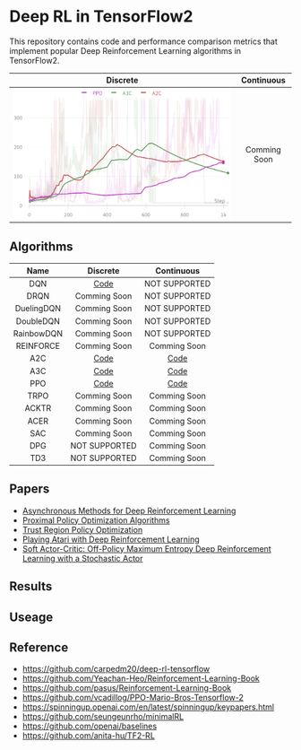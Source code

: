 # Deep RL in TensorFlow2
This repository contains code and performance comparison metrics that implement popular Deep Reinforcement Learning algorithms in TensorFlow2.

|                    Discrete                    |  Continuous  |
| :--------------------------------------------: | :----------: |
| ![discrete](./assets/discrete_reward_plot.png) | Comming Soon |

## Algorithms
|    Name    |               Discrete               |               Continuous                |
| :--------: | :----------------------------------: | :-------------------------------------: |
|    DQN     | [Code](./DQN/dqn_discrete_action.py) |              NOT SUPPORTED              |
|    DRQN    |             Comming Soon             |              NOT SUPPORTED              |
| DuelingDQN |             Comming Soon             |              NOT SUPPORTED              |
| DoubleDQN  |             Comming Soon             |              NOT SUPPORTED              |
| RainbowDQN |             Comming Soon             |              NOT SUPPORTED              |
| REINFORCE  |             Comming Soon             |              Comming Soon               |
|    A2C     | [Code](./A2C/a2c_discrete_action.py) | [Code](./A2C/a2c_continuous_action.py)  |
|    A3C     | [Code](./A3C/a3c_discrete_action.py) | [Code](./A3C/a3c_continuous_action.py)  |
|    PPO     | [Code](./PPO/ppo_discrete_action.py) | [Code](./PPO/ppo_continuouts_action.py) |
|    TRPO    |             Comming Soon             |              Comming Soon               |
|   ACKTR    |             Comming Soon             |              Comming Soon               |
|    ACER    |             Comming Soon             |              Comming Soon               |
|    SAC     |             Comming Soon             |              Comming Soon               |
|    DPG     |            NOT SUPPORTED             |              Comming Soon               |
|    TD3     |            NOT SUPPORTED             |              Comming Soon               |


## Papers

* [Asynchronous Methods for Deep Reinforcement Learning](https://arxiv.org/abs/1602.01783)
* [Proximal Policy Optimization Algorithms](https://arxiv.org/abs/1707.06347)
* [Trust Region Policy Optimization](https://arxiv.org/abs/1502.05477)
* [Playing Atari with Deep Reinforcement Learning](https://arxiv.org/abs/1312.5602)
* [Soft Actor-Critic: Off-Policy Maximum Entropy Deep Reinforcement Learning with a Stochastic Actor](https://arxiv.org/abs/1801.01290)

## Results

## Useage

## Reference
- https://github.com/carpedm20/deep-rl-tensorflow
- https://github.com/Yeachan-Heo/Reinforcement-Learning-Book
- https://github.com/pasus/Reinforcement-Learning-Book
- https://github.com/vcadillog/PPO-Mario-Bros-Tensorflow-2
- https://spinningup.openai.com/en/latest/spinningup/keypapers.html
- https://github.com/seungeunrho/minimalRL
- https://github.com/openai/baselines
- https://github.com/anita-hu/TF2-RL